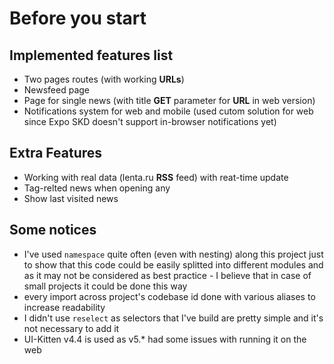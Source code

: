 # Before you start
## Implemented features list
* Two pages routes (with working **URLs**)
* Newsfeed page
* Page for single news (with title **GET** parameter for **URL** in web version)
* Notifications system for web and mobile (used cutom solution for web since Expo SKD doesn't support in-browser notifications yet)
## Extra Features
* Working with real data (lenta.ru **RSS** feed) with reat-time update
* Tag-relted news when opening any
* Show last visited news
## Some notices
* I've used `namespace` quite often (even with nesting) along this project just to show that this code could be easily splitted into different modules and as it may not be considered as best practice - I believe that in case of small projects it could be done this way
* every import across project's codebase id done with various aliases to increase readability
* I didn't use `reselect` as selectors that I've build are pretty simple and it's not necessary to add it
* UI-Kitten v4.4 is used as v5.* had some issues with running it on the web